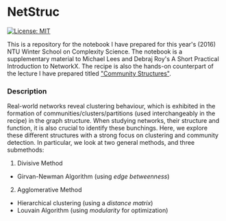# NetStruc

[![License: MIT](https://img.shields.io/badge/License-MIT-yellow.svg)](https://github.com/eflegara/Network-Science-Lectures/blob/master/LICENSE.md)

This is a repository for the notebook I have prepared for this year's (2016) NTU Winter School on Complexity Science. The notebook
is a supplementary material to Michael Lees and Debraj Roy's A Short Practical Introduction to NetworkX. The recipe is also the hands-on counterpart of the lecture I have prepared titled ["Community Structures"](http://www.slideshare.net/ErikaFilleLegara/community-detection-with-networkx-59540229).


### Description
Real-world networks reveal clustering behaviour, which is exhibited in the formation of communities/clusters/partitions 
(used interchangeably in the recipe) in the graph structure. When studying networks, their structure and function, 
it is also crucial to identify these bunchings. Here, we explore these different structures with a strong focus on clustering and community detection. In particular, we look at two general methods, and three submethods:

1. Divisive Method
  - Girvan-Newman Algorithm (using _edge betweenness_)
2. Agglomerative Method
  - Hierarchical clustering (using a _distance matrix_)
  - Louvain Algorithm (using _modularity_ for optimization)
